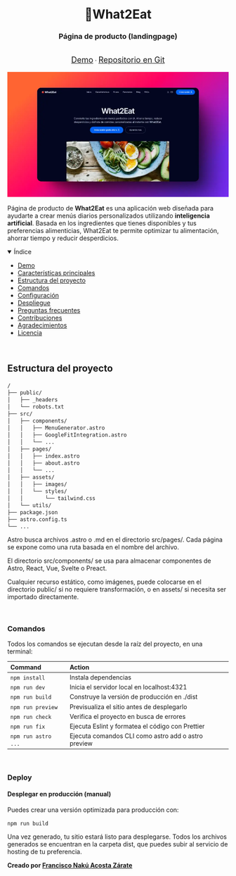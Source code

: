 <h1 align="center"><strong>🍎What2Eat</strong></h1>
<h3 align="center"><strong>Página de producto (landingpage)</strong></h3>

<br />
<div align="center">
<a style="font-size: 18px" href="https://what2eat-landing.vercel.app/">Demo</a>
<span> · </span>
<a style="font-size: 18px" href="https://github.com/fconakuaz/what2eat_landing">Repositorio en Git</a>
 
</div>

<br>

<img src="public/thumbW.webp" alt="What2Eat Screenshot">
 
<br>

Página de producto de **What2Eat** es una aplicación web diseñada para ayudarte a crear menús diarios personalizados utilizando **inteligencia artificial**. Basada en los ingredientes que tienes disponibles y tus preferencias alimenticias, What2Eat te permite optimizar tu alimentación, ahorrar tiempo y reducir desperdicios.

<details open>
<summary>Índice</summary>

- [Demo](#demo)
- [Características principales](#características-principales)
- [Estructura del proyecto](#estructura-del-proyecto)
- [Comandos](#comandos)
- [Configuración](#configuración)
- [Despliegue](#despliegue)
- [Preguntas frecuentes](#preguntas-frecuentes)
- [Contribuciones](#contribuciones)
- [Agradecimientos](#agradecimientos)
- [Licencia](#licencia)

</details>

<br>

## Estructura del proyecto

```plaintext
/
├── public/
│   ├── _headers
│   └── robots.txt
├── src/
│   ├── components/
│   │   ├── MenuGenerator.astro
│   │   ├── GoogleFitIntegration.astro
│   │   └── ...
│   ├── pages/
│   │   ├── index.astro
│   │   ├── about.astro
│   │   └── ...
│   ├── assets/
│   │   ├── images/
│   │   └── styles/
│   │       └── tailwind.css
│   └── utils/
├── package.json
├── astro.config.ts
└── ...
```

Astro busca archivos .astro o .md en el directorio src/pages/. Cada página se expone como una ruta basada en el nombre del archivo.

El directorio src/components/ se usa para almacenar componentes de Astro, React, Vue, Svelte o Preact.

Cualquier recurso estático, como imágenes, puede colocarse en el directorio public/ si no requiere transformación, o en assets/ si necesita ser importado directamente.

<br>

### Comandos

Todos los comandos se ejecutan desde la raíz del proyecto, en una terminal:

| Command             | Action                                              |
| :------------------ | :-------------------------------------------------- |
| `npm install`       | Instala dependencias                                |
| `npm run dev`       | Inicia el servidor local en localhost:4321          |
| `npm run build`     | Construye la versión de producción en ./dist        |
| `npm run preview`   | Previsualiza el sitio antes de desplegarlo          |
| `npm run check`     | Verifica el proyecto en busca de errores            |
| `npm run fix`       | Ejecuta Eslint y formatea el código con Prettier    |
| `npm run astro ...` | Ejecuta comandos CLI como astro add o astro preview |

<br>

### Deploy

#### Desplegar en producción (manual)

Puedes crear una versión optimizada para producción con:

```shell
npm run build
```

Una vez generado, tu sitio estará listo para desplegarse. Todos los archivos generados se encuentran en la carpeta dist, que puedes subir al servicio de hosting de tu preferencia.

**Creado por [Francisco Nakú Acosta Zárate](#)**
